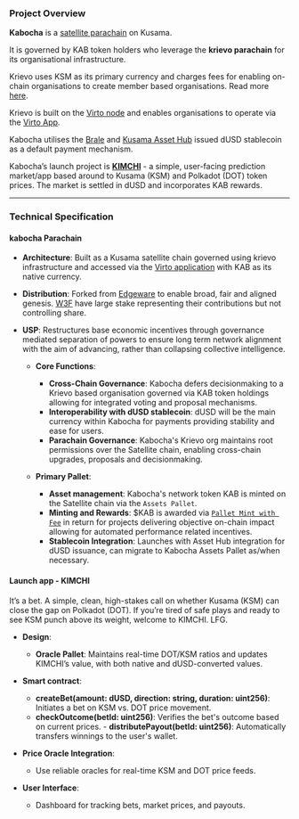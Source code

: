 ### **Project Overview**

**Kabocha** is a [satellite parachain](https://github.com/monsieurbulb/satellite-chains/tree/main) on Kusama.

It is governed by KAB token holders who leverage the **krievo parachain** for its organisational infrastructure. 

Krievo uses KSM as its primary currency and charges fees for enabling on-chain organisations to create member based organisations. Read more [here](https://hackmd.io/jTfEz0aaS72qBscVOLAGJg).  

Krievo is built on the [Virto node](https://github.com/virto-network/virto-node/) and enables organisations to operate via the [Virto App](https://app.virto.dev/). 

Kabocha utilises the [Brale](https://brale.xyz) and [Kusama Asset Hub](https://guide.kusama.network/docs/learn-assets) issued dUSD stablecoin as a default payment mechanism. 

Kabocha’s launch project is [**KIMCHI**](https://github.com/monsieurbulb/satellite-chains/blob/main/kabocha/Apps/KIMCHI/Readme.md) - a simple, user-facing prediction market/app based around to Kusama (KSM) and Polkadot (DOT) token prices. The market is settled in dUSD and incorporates KAB rewards.

---

### **Technical Specification**

#### kabocha Parachain
   - **Architecture**: Built as a Kusama satellite chain governed using krievo infrastructure and accessed via the [Virto application](https://app.virto.dev/) with KAB as its native currency.
- **Distribution**: Forked from [Edgeware](https://forum.polkadot.network/t/re-introducing-edgeware-substrates-most-chaotic-governance-experiment-and-second-oldest-mainnet/500) to enable broad, fair and aligned genesis. [W3F](https://web3.foundation/) have large stake representing their contributions but not controlling share.
- **USP**: Restructures base economic incentives through governance mediated separation of powers to ensure long term network alignment with the aim of advancing, rather than collapsing collective intelligence. 

   - **Core Functions**:
      - **Cross-Chain Governance**: Kabocha defers decisionmaking to a Krievo based organisation governed via KAB token holdings allowing for integrated voting and proposal mechanisms.
      - **Interoperability with dUSD stablecoin**: dUSD will be the main currency within Kabocha for payments providing stability and ease for users.
      - **Parachain Governance**: Kabocha's Krievo org maintains root permissions over the Satellite chain, enabling cross-chain upgrades, proposals and decisionmaking.

   - **Primary Pallet**:
      - **Asset management**: Kabocha's network token KAB is minted on the Satellite chain via the `Assets Pallet`.
      - **Minting and Rewards**: $KAB is awarded via [`Pallet Mint with Fee`](https://github.com/kabocha-network/pallet_mint_with_fee) in return for projects delivering objective on-chain impact allowing for automated performance related incentives.
      - **Stablecoin Integration**: Launches with Asset Hub integration for dUSD issuance, can migrate to Kabocha Assets Pallet as/when necessary.

#### Launch app - KIMCHI
It’s a bet. A simple, clean, high-stakes call on whether Kusama (KSM) can close the gap on Polkadot (DOT). If you’re tired of safe plays and ready to see KSM punch above its weight, welcome to KIMCHI. LFG.
   - **Design**:
      - **Oracle Pallet**: Maintains real-time DOT/KSM ratios and updates KIMCHI’s value, with both native and dUSD-converted values.
        
   - **Smart contract**:
      - **createBet(amount: dUSD, direction: string, duration: uint256)**: Initiates a bet on KSM vs. DOT price movement.
      - **checkOutcome(betId: uint256)**: Verifies the bet's outcome based on current prices.
    - **distributePayout(betId: uint256)**: Automatically transfers winnings to the user's wallet.

   - **Price Oracle Integration**:
      - Use reliable oracles for real-time KSM and DOT price feeds.

   - **User Interface**:
      - Dashboard for tracking bets, market prices, and payouts.
